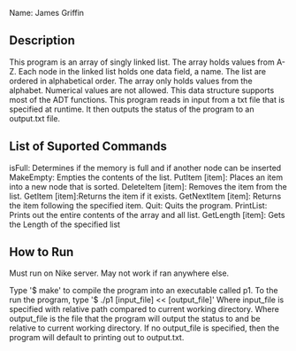 Name: James Griffin


## Description ##
This program is an array of singly linked list. The array holds values from 
A-Z. Each node in the linked list holds one data field, a name. The list are
ordered in alphabetical order. The array only holds values from the alphabet.
Numerical values are not allowed. This data structure supports most of the 
ADT functions. This program reads in input from a txt file that is specified
at runtime. It then outputs the status of the program to an output.txt file. 

## List of Suported Commands ##

isFull: Determines if the memory is full and if another node can be inserted
MakeEmpty: Empties the contents of the list. 
PutItem [item]: Places an item into a new node that is sorted.
DeleteItem [item]: Removes the item from the list. 
GetItem [item]:Returns the item if it exists. 
GetNextItem [item]: Returns the item following the specified item. 
Quit: Quits the program. 
PrintList: Prints out the entire contents of the array and all list. 
GetLength [item]: Gets the Length of the specified list

## How to Run ##
Must run on Nike server. May not work if ran anywhere else. 

Type '$ make' to compile the program into  an executable called p1.
To the run the program, type '$ ./p1 [input_file] << [output_file]'
Where input_file is specified with relative path compared to current
working directory. Where output_file is the file that the program will
output the status to and be relative to current working directory. If no
output_file is specified, then the program will default to printing out 
to output.txt.
